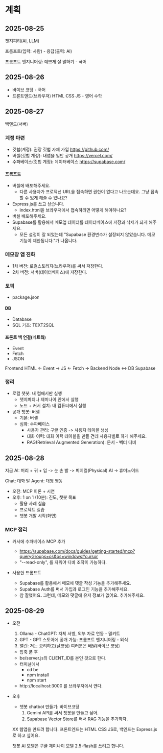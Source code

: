# 계획

## 2025-08-25

챗지피티(AI, LLM)

프롬프트(입력: 사람) - 응답(출력: AI)

프롬프트 엔지니어링: 예쁘게 잘 말하기 - 국어

## 2025-08-26

* 바이브 코딩 - 국어
* 프론트엔드(브라우저) HTML CSS JS - 영어 수학

## 2025-08-27

백엔드(서버)

### 계정 마련
* 깃헙(계정): 권장 깃헙 자체 가입 https://github.com/
* 버셀(깃헙 계정): 내앱을 일반 공개 https://vercel.com/
* 수파베이스(깃헙 계정): 데이터베이스 https://supabase.com/

#### 프롬프트
 * 버셀에 배포해주세요.
   * 다른 사용자가 프로덕션 URL을 접속하면 권한이 없다고 나오는데요. 그냥 접속할 수 있게 해줄 수 있나요?
 * Express.js를 쓰고 싶습니다.
   * index.html을 브라우저에서 접속하려면 어떻게 해야하나요?
 * 버셀 배포해주세요.
 * Supabase를 활용해서 메모앱 데이터를 데이터베이스에 저장과 삭제가 되게 해주세요.
   * 모든 설정이 잘 되었는데 "Supabase 환경변수가 설정되지 않았습니다. 메모 기능이 제한됩니다."가 나옵니다.

### 메모장 앱 진화
* 1차 버전: 로컬스토리지(브라우저)를 써서 저장한다.
* 2차 버전: 서버(데이터베이스)에 저장한다.

### 토픽
* package.json

#### DB
* Database
* SQL 기초: TEXT2SQL

#### 프론트 백 연결(네트웍)
* Event
* Fetch
* JSON

Frontend HTML <- Event -> JS <- Fetch -> Backend Node <-> DB Supabase

### 정리

* 로컬 챗봇: 내 컴에서만 실행
  * 챗지피티나 제미나이 안에서 실행
  * 노드 + 커서 설치: 내 컴퓨터에서 실행
* 공개 챗봇: 버셀
  * 기본: 버셀
  * 심화: 수파베이스
    * 사용자 관리: 구글 인증 -> 사용자 테이블 생성
    * 대화 이력: 대화 이력 테이블을 만들 건데 사용자별로 하게 해주세요.
    * RAG(Retrieval Augmented Generation): 문서 - 벡터 디비

## 2025-08-28

지금 AI: 머리 + 귀 + 입 -> 눈 손 발 -> 피지컬(Physical) AI -> 휴머노이드

Chat: 대화 말
Agent: 대행 행동

* 오전: MCP 이론 + 시연
* 오후: 1 on 1 (10분): 진도, 챗봇 목표
  * 활용 사례 실습
  * 프로젝트 실습
  * 챗봇 개발 시작(화면)

### MCP 정리

* 커서에 수파베이스 MCP 추가
  * https://supabase.com/docs/guides/getting-started/mcp?queryGroups=os&os=windows#cursor
  * "--read-only", 를 지워야 디비 조작이 가능하다.

* 사용한 프롬프트
  * Supabase를 활용해서 메모에 댓글 작성 기능을 추가해주세요.
  * Supabase Auth를 써서 가입과 로그인 기능을 추가해주세요.
  * 참 잘했어요. 그런데, 메모와 댓글에 유저 정보가 없어요. 추가해주세요.

## 2025-08-29
* 오전
  1. Ollama - ChatGPT: 자체 서빙, 외부 자료 연동 - 밀키트
  2. GPT - GPT 스토어에 공개 가능: 프롬프트 엔지니어링 - 외식
  3. 앨런: 저는 요리하고(날코딩) 여러분은 배달(바이브 코딩)
    * 압축 푼 후
    * be/server.js의 CLIENT_ID를 본인 것으로 한다.
    * 터미널에서
      * cd be
      * npm install
      * npm start
    * http://localhost:3000 를 브라우저에서 연다.

* 오후
  * 챗봇 chatbot 만들기: 바이브코딩
    1. Gemini API를 써서 챗봇을 만들고 싶어.
    2. Supabase Vector Store를 써서 RAG 기능을 추가하자.

  XX 웹앱을 만드려 합니다. 프론트엔드는 HTML CSS JS로, 백엔드는 Express.js로 하고 싶어요.
      
  챗봇 AI 모델은 구글 제미나이 모델 2.5-flash를 쓰려고 합니다.